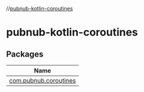 //[pubnub-kotlin-coroutines](index.md)

# pubnub-kotlin-coroutines

## Packages

| Name |
|---|
| [com.pubnub.coroutines](pubnub-kotlin-coroutines/com.pubnub.coroutines/index.md) |
